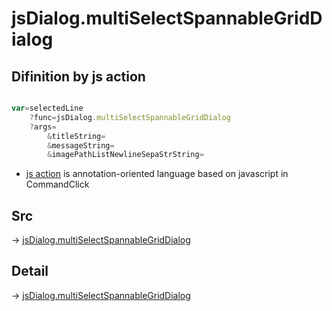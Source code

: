 # jsDialog.multiSelectSpannableGridDialog

## Difinition by js action

```js.js

var=selectedLine
	?func=jsDialog.multiSelectSpannableGridDialog
	?args=
		&titleString=
		&messageString=
		&imagePathListNewlineSepaStrString=
```

- [js action]() is annotation-oriented language based on javascript in CommandClick

## Src

-> [jsDialog.multiSelectSpannableGridDialog](https://github.com/puutaro/CommandClick/blob/master/app/src/main/java/com/puutaro/commandclick/fragment_lib/terminal_fragment/js_interface/dialog/JsDialog.kt#L281)

## Detail

-> [jsDialog.multiSelectSpannableGridDialog](https://github.com/puutaro/CommandClick/blob/master/md/developer/js_interface/details/dialog/JsDialog/multiSelectSpannableGridDialog.md)
